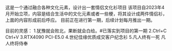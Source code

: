 这是一个通过融合各种文化元素，设计出一套情侣文化衫项目
该项目自2023年4月开始立项，内容是结合生活中的文化元素或者一些梗，将其设计成两件情侣衫，上面的内容形成前后呼应。
目前正在进行第一期，后续计划每月推出一期。

目前的灵感：
1.犹豫就会败北，果断就会白给。#已落实到项目的第一期
2.Ctrl+C Ctrl+V
3.RTX4090 PCI-E5.0
4.世纪佳缘优质成交客户纪念衫
5.凡人终有一死 凡人终将侍奉
